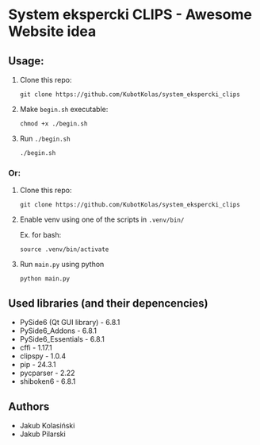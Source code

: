 # System ekspercki CLIPS - Awesome Website idea

## Usage:
1) Clone this repo:

   ```
   git clone https://github.com/KubotKolas/system_ekspercki_clips
   ``` 
2) Make `begin.sh` executable:

   ```
   chmod +x ./begin.sh
   ```
3) Run `./begin.sh`
   ```
   ./begin.sh
   ```

### Or:
1) Clone this repo:

   ```
   git clone https://github.com/KubotKolas/system_ekspercki_clips
   ``` 
2) Enable venv using one of the scripts in `.venv/bin/`

    Ex. for bash: 
   ```
   source .venv/bin/activate
   ```
3) Run `main.py` using python

   ```
   python main.py
   ```

## Used libraries (and their depencencies)
* PySide6 (Qt GUI library) - 6.8.1
* PySide6_Addons - 6.8.1
* PySide6_Essentials - 6.8.1
* cffi - 1.17.1
* clipspy - 1.0.4
* pip - 24.3.1
* pycparser - 2.22
* shiboken6 - 6.8.1

## Authors
* Jakub Kolasiński
* Jakub Pilarski